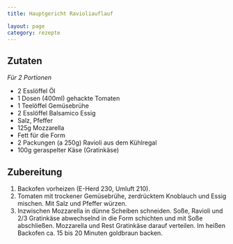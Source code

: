 ```yaml
---
title: Hauptgericht Ravioliauflauf

layout: page
category: rezepte
---
```


Zutaten
-------
*Für 2 Portionen*

- 2 Esslöffel Öl
- 1 Dosen (400ml) gehackte Tomaten
- 1 Teelöffel Gemüsebrühe
- 2 Esslöffel Balsamico Essig
- Salz, Pfeffer
- 125g Mozzarella
- Fett für die Form
- 2 Packungen (a 250g) Ravioli aus dem Kühlregal
- 100g geraspelter Käse (Gratinkäse)

Zubereitung
-----------
1. Backofen vorheizen (E-Herd 230, Umluft 210). 
2. Tomaten mit trockener Gemüsebrühe, zerdrücktem Knoblauch und Essig mischen.
Mit Salz und Pfeffer würzen.
2. Inzwischen Mozzarella in dünne Scheiben schneiden.
Soße, Ravioli und 2/3 Gratinkäse abwechselnd in die Form schichten und mit Soße abschließen.
Mozzarella und Rest Gratinkäse darauf verteilen. Im heißen Backofen ca. 15 bis 20 Minuten goldbraun backen.
